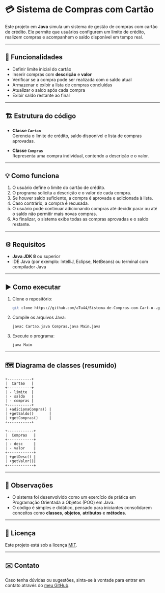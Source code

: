 # 💳 Sistema de Compras com Cartão

Este projeto em **Java** simula um sistema de gestão de compras com cartão de crédito. Ele permite que usuários configurem um limite de crédito, realizem compras e acompanhem o saldo disponível em tempo real.

---

## 🚀 Funcionalidades

- Definir limite inicial do cartão
- Inserir compras com **descrição** e **valor**
- Verificar se a compra pode ser realizada com o saldo atual
- Armazenar e exibir a lista de compras concluídas
- Atualizar o saldo após cada compra
- Exibir saldo restante ao final

---

## 🏗️ Estrutura do código

- **Classe `Cartao`**  
  Gerencia o limite de crédito, saldo disponível e lista de compras aprovadas.

- **Classe `Compras`**  
  Representa uma compra individual, contendo a descrição e o valor.

---

## 💡 Como funciona

1. O usuário define o limite do cartão de crédito.
2. O programa solicita a descrição e o valor de cada compra.
3. Se houver saldo suficiente, a compra é aprovada e adicionada à lista.
4. Caso contrário, a compra é recusada.
5. O usuário pode continuar adicionando compras até decidir parar ou até o saldo não permitir mais novas compras.
6. Ao finalizar, o sistema exibe todas as compras aprovadas e o saldo restante.

---

## ⚙️ Requisitos

- **Java JDK 8** ou superior
- IDE Java (por exemplo: IntelliJ, Eclipse, NetBeans) ou terminal com compilador Java

---

## ▶️ Como executar

1. Clone o repositório:
   ```bash
   git clone https://github.com/aTu44/Sistema-de-Compras-com-Cart-o-.git
   ```
2. Compile os arquivos Java:
   ```bash
   javac Cartao.java Compras.java Main.java
   ```
3. Execute o programa:
   ```bash
   java Main
   ```

---

## 🗺️ Diagrama de classes (resumido)

```
+-----------+
|  Cartao   |
+-----------+
| - limite  |
| - saldo   |
| - compras |
+-----------+
| +adicionaCompra() |
| +getSaldo()       |
| +getCompras()     |
+-----------+

+------------+
|  Compras   |
+------------+
| - desc     |
| - valor    |
+------------+
| +getDesc() |
| +getValor()|
+------------+
```

---

## 💬 Observações

- O sistema foi desenvolvido como um exercício de prática em Programação Orientada a Objetos (POO) em Java.
- O código é simples e didático, pensado para iniciantes consolidarem conceitos como **classes**, **objetos**, **atributos** e **métodos**.

---

## 📄 Licença

Este projeto está sob a licença [MIT](LICENSE).

---

## ✉️ Contato

Caso tenha dúvidas ou sugestões, sinta-se à vontade para entrar em contato através do [meu GitHub](https://github.com/aTu44).
